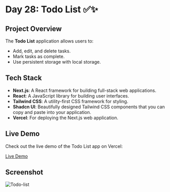 # Day 28: Todo List ✅✨

## Project Overview

The **Todo List** application allows users to:
- Add, edit, and delete tasks.
- Mark tasks as complete.
- Use persistent storage with local storage.

## Tech Stack

- **Next.js**: A React framework for building full-stack web applications.
- **React**: A JavaScript library for building user interfaces.
- **Tailwind CSS**: A utility-first CSS framework for styling.
- **Shadcn UI**: Beautifully designed Tailwind CSS components that you can copy and paste into your application.
- **Vercel**: For deploying the Next.js web application.

## Live Demo

Check out the live demo of the Todo List app on Vercel:

[Live Demo](https://vercel.live/link/todo-list-app-seven-beryl.vercel.app/)

## Screenshot

![Todo-list](https://github.com/user-attachments/assets/d3164780-4276-44a1-9fc7-c04e76b9d810)

